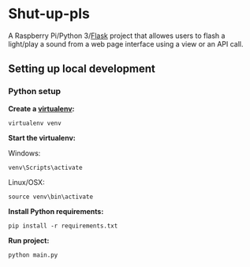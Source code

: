 # Shut-up-pls
A Raspberry Pi/Python 3/[Flask](https://flask-runner.readthedocs.io/en/stable/) project that allowes users to flash a light/play a sound from a web page interface using a view or an API call.

## Setting up local development
### Python setup
__Create a [virtualenv](https://docs.python-guide.org/dev/virtualenvs/):__
```
virtualenv venv
```
__Start the virtualenv:__

Windows: 
```
venv\Scripts\activate
```
Linux/OSX:
```
source venv\bin\activate
```

__Install Python requirements:__
```
pip install -r requirements.txt
```

__Run project:__
```
python main.py
```

